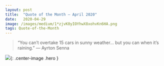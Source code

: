```yaml
---
layout:	post
title:	"Quote of the Month — April 2020"
date:	2020-04-29
image: /images/medium/1*zjvK0yIOYhwX8xohvKn6HA.png
tags: Quote-of-the-Month
---
```


> “You can’t overtake 15 cars in sunny weather… but you can when it’s raining.”
> — Ayrton Senna

![]({{page.image}}){: .center-image .hero }